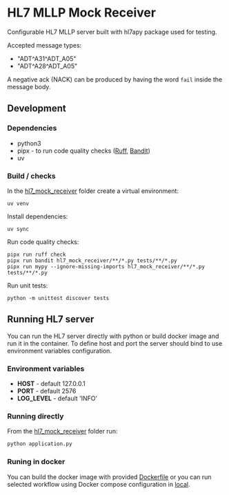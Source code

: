 # HL7 MLLP Mock Receiver

Configurable HL7 MLLP server built with hl7apy package used for testing.

Accepted message types:

- "ADT^A31^ADT_A05"
- "ADT^A28^ADT_A05"

A negative ack (NACK) can be produced by having the word `fail` inside the message body.

## Development

### Dependencies

- python3
- pipx - to run code quality checks ([Ruff](https://github.com/astral-sh/ruff), [Bandit](https://github.com/PyCQA/bandit))
- uv

### Build / checks

In the [hl7_mock_receiver](.) folder create a virtual environment:

```
uv venv
```

Install dependencies:

```
uv sync
```

Run code quality checks:

```
pipx run ruff check
pipx run bandit hl7_mock_receiver/**/*.py tests/**/*.py
pipx run mypy --ignore-missing-imports hl7_mock_receiver/**/*.py tests/**/*.py
```

Run unit tests:

```
python -m unittest discover tests
```

## Running HL7 server

You can run the HL7 server directly with python or build docker image and run it in the container.
To define host and port the server should bind to use environment variables configuration.

### Environment variables

- **HOST** - default 127.0.0.1
- **PORT** - default 2576
- **LOG_LEVEL** - default 'INFO'

### Running directly

From the [hl7_mock_receiver](.) folder run:

```sh
python application.py
```

### Runing in docker

You can build the docker image with provided [Dockerfile](./Dockerfile) or you can run selected workflow
using Docker compose configuration in [local](../local/README.md).
